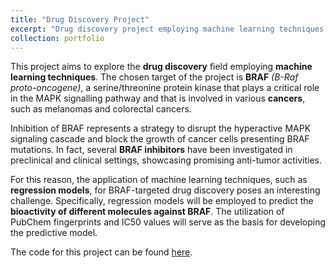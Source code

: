 ```yaml
---
title: "Drug Discovery Project"
excerpt: "Drug discovery project employing machine learning techniques to predict bioactivity against BRAF. <br/><img src='/images/braf.png'>"
collection: portfolio
---
```


This project aims to explore the **drug discovery** field employing **machine learning techniques**. The chosen target of the project is **BRAF** *(B-Raf proto-oncogene)*, a serine/threonine protein kinase that plays a critical role in the MAPK signalling pathway and that is involved in various **cancers**, such as melanomas and colorectal cancers.

Inhibition of BRAF represents a strategy to disrupt the hyperactive MAPK signaling cascade and block the growth of cancer cells presenting BRAF mutations. In fact, several **BRAF inhibitors** have been investigated in preclinical and clinical settings, showcasing promising anti-tumor activities.

For this reason, the application of machine learning techniques, such as **regression models**, for BRAF-targeted drug discovery poses an interesting challenge. Specifically, regression models will be employed to predict the **bioactivity of different molecules against BRAF**. The utilization of PubChem fingerprints and IC50 values will serve as the basis for developing the predictive model.

The code for this project can be found [here](https://github.com/frodbej/braf-inhibitors-drug-discovery).
